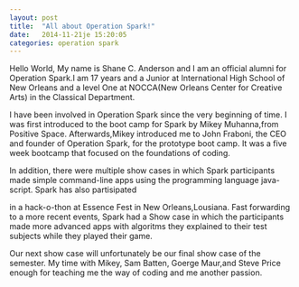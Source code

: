 ```yaml
---
layout: post
title:  "All about Operation Spark!"
date:   2014-11-21je 15:20:05
categories: operation spark
---
```


Hello World, My name is Shane C. Anderson and I am an official alumni for Operation Spark.I am 17 years and a Junior at International High School of New Orleans and a level One at NOCCA(New Orleans Center for Creative Arts) in the Classical Department.

I have been involved in Operation Spark since the very beginning of time. I was first introduced to the boot camp for Spark by Mikey Muhanna,from Positive Space. Afterwards,Mikey introduced me to  John Fraboni, the CEO and founder of Operation Spark, for the 
prototype boot camp. It was a five week bootcamp that focused on the foundations of coding.
             
            
In addition, there were multiple show cases in which Spark participants made simple command-line apps using the programming language java-script. Spark has also partisipated 

            
in a hack-o-thon at Essence Fest in New Orleans,Lousiana. Fast forwarding to a more recent events,
Spark had a Show case in which the participants made more advanced apps with 
algoritms they explained to their test subjects while they played their game. 
            
Our next show case will unfortunately be our final show case of the semester. My time with 
Mikey, Sam Batten, Goerge Maur,and Steve Price enough for teaching me the way of coding and 
me another passion. 
            